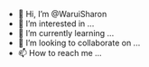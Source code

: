 - 👋 Hi, I’m @WaruiSharon
- 👀 I’m interested in ...
- 🌱 I’m currently learning ...
- 💞️ I’m looking to collaborate on ...
- 📫 How to reach me ...

<!---
WaruiSharon/WaruiSharon is a ✨ special ✨ repository because its `README.md` (this file) appears on your GitHub profile.
You can click the Preview link to take a look at your changes.
--->
